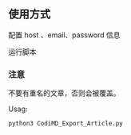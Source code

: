 ## 使用方式

配置 host 、email、password 信息

运行脚本

### 注意
不要有重名的文章，否则会被覆盖。

Usag:
```bash
python3 CodiMD_Export_Article.py
```

